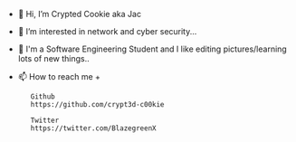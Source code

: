 - 👋 Hi, I’m Crypted Cookie aka Jac
- 👀 I’m interested in network and cyber security...
- 🌱 I'm a Software Engineering Student and I like editing pictures/learning lots of new things..
- 📫 How to reach me +

         Github
         https://github.com/crypt3d-c00kie
         
         Twitter
         https://twitter.com/BlazegreenX

<!---
crypt3d-c00kie/crypt3d-c00kie is a ✨ special ✨ repository because its `README.md` (this file) appears on your GitHub profile.
You can click the Preview link to take a look at your changes.
--->
